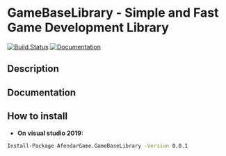 # GameBaseLibrary - Simple and Fast Game Development Library

[![Build Status](https://app.travis-ci.com/Afendar/GameBaseLibrary.svg?branch=master)](https://app.travis-ci.com/Afendar/GameBaseLibrary)
[![Documentation](https://codedocs.xyz/Afendar/GameBaseLibrary.svg)](https://codedocs.xyz/Afendar/GameBaseLibrary/)

## Description

## Documentation

## How to install

- **On visual studio 2019:**

```bash
Install-Package AfendarGame.GameBaseLibrary -Version 0.0.1
```